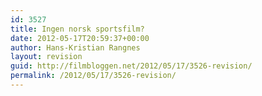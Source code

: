 ```yaml
---
id: 3527
title: Ingen norsk sportsfilm?
date: 2012-05-17T20:59:37+00:00
author: Hans-Kristian Rangnes
layout: revision
guid: http://filmbloggen.net/2012/05/17/3526-revision/
permalink: /2012/05/17/3526-revision/
---
```

